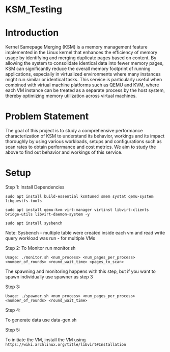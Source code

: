 # KSM_Testing

# Introduction
Kernel Samepage Merging (KSM) is a memory management feature implemented in the Linux kernel that enhances the efficiency of memory usage by identifying and merging duplicate pages based on content. By allowing the system to consolidate identical data into fewer memory pages, KSM can significantly reduce the overall memory footprint of running applications, especially in virtualized environments where many instances might run similar or identical tasks. This service is particularly useful when combined with virtual machine platforms such as QEMU and KVM, where each VM instance can be treated as a separate process by the host system, thereby optimizing memory utilization across virtual machines. 

# Problem Statement
The goal of this project is to study a comprehensive  performance characterization of KSM  to understand its behavior, workings and its impact thoroughly by using various workloads, setups and configurations such as scan rates to obtain performance and cost metrics. We aim to study the above to find out behavior and workings of this service.

# Setup
Step 1: Install Dependencies 

`sudo apt install build-essential ksmtuned smem systat qemu-system libguestfs-tools`

`sudo apt install qemu-kvm virt-manager virtinst libvirt-clients bridge-utils libvirt-daemon-system -y`  

`sudo apt install sysbench`

Note: Sysbench - multiple table were created inside each vm and read write query workload was run - for multiple VMs

Step 2: To Monitor run monitor.sh 

`Usage: ./monitor.sh <num_process> <num_pages_per_process> <number_of_rounds> <round_wait_time> <pages_to_scan>`

The spawning and monitoring happens with this step, but if you want to spawn individually use spawner as step 3

Step 3: 

`Usage: ./spawner.sh <num_process> <num_pages_per_process> <number_of_rounds> <round_wait_time> `

Step 4: 

To generate data use data-gen.sh 

Step 5: 

To initiate the VM, install the VM using `https://wiki.archlinux.org/title/libvirt#Installation`
